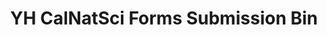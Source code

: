 ---
title: YH CalNatSci Forms Submission Bin
redirect_to: https://drive.google.com/drive/folders/1mJo1NMOUIdorWDmjvGFNe_m8peTZ354R?usp=sharing
redirect_from: 
  - /PNFDAUSubmissionBin
  - /pnfdausubmissionbin
---